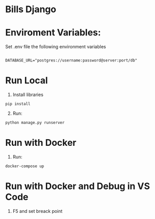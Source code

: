 # Bills Django

# Enviroment Variables:

Set .env file the following environment variables

```

DATABASE_URL="postgres://username:password@server:port/db"

```

# Run Local

1. Install libraries

```
pip install
```

2. Run:

```
python manage.py runserver
```

# Run with Docker

1. Run:
```
docker-compose up

```

# Run with Docker and Debug in VS Code

1. F5 and set breack point
